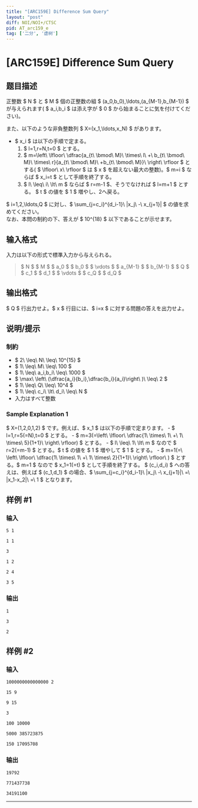 ```yaml
---
title: "[ARC159E] Difference Sum Query"
layout: "post"
diff: NOI/NOI+/CTSC
pid: AT_arc159_e
tag: ['二分', '虚树']
---
```


# [ARC159E] Difference Sum Query

## 题目描述

[problemUrl]: https://atcoder.jp/contests/arc159/tasks/arc159_e

正整数 $ N $ と $ M $ 個の正整数の組 $ (a_0,b_0),\ldots,(a_{M-1},b_{M-1}) $ が与えられます( $ a_i,b_i $ は添え字が $ 0 $ から始まることに気を付けてください)。

また、以下のような非負整数列 $ X=(x_1,\ldots,x_N) $ があります。

- $ x_i $ は以下の手順で定まる。
  1. $ l=1,r=N,t=0 $ とする。
  2. $ m=\left\ \lfloor\ \dfrac{a_{t\ \bmod\ M}\ \times\ l\ +\ b_{t\ \bmod\ M}\ \times\ r}{a_{t\ \bmod\ M}\ +b_{t\ \bmod\ M}}\ \right\ \rfloor $ とする( $ \lfloor\ x\ \rfloor $ は $ x $ を超えない最大の整数)。$ m=i $ ならば $ x_i=t $ として手順を終了する。
  3. $ l\ \leq\ i\ \lt\ m $ ならば $ r=m-1 $、そうでなければ $ l=m+1 $ とする。 $ t $ の値を $ 1 $ 増やし、2へ戻る。
 
$ i=1,2,\ldots,Q $ に対し、$ \sum_{j=c_i}^{d_i-1}\ |x_j\ -\ x_{j+1}| $ の値を求めてください。  
 なお、本問の制約の下、答えが $ 10^{18} $ 以下であることが示せます。

## 输入格式

入力は以下の形式で標準入力から与えられる。

> $ N $ $ M $ $ a_0 $ $ b_0 $ $ \vdots $ $ a_{M-1} $ $ b_{M-1} $ $ Q $ $ c_1 $ $ d_1 $ $ \vdots $ $ c_Q $ $ d_Q $

## 输出格式

$ Q $ 行出力せよ。$ x $ 行目には、$ i=x $ に対する問題の答えを出力せよ。

## 说明/提示

### 制約

- $ 2\ \leq\ N\ \leq\ 10^{15} $
- $ 1\ \leq\ M\ \leq\ 100 $
- $ 1\ \leq\ a_i,b_i\ \leq\ 1000 $
- $ \max\ \left\ (\dfrac{a_i}{b_i},\dfrac{b_i}{a_i}\right\ )\ \leq\ 2 $
- $ 1\ \leq\ Q\ \leq\ 10^4 $
- $ 1\ \leq\ c_i\ \lt\ d_i\ \leq\ N $
- 入力はすべて整数
 
### Sample Explanation 1

$ X=(1,2,0,1,2) $ です。例えば、$ x_1 $ は以下の手順で定まります。 - $ l=1,r=5(=N),t=0 $ とする。 - $ m=3(=\left\ \lfloor\ \dfrac{1\ \times\ 1\ +\ 1\ \times\ 5}{1+1}\ \right\ \rfloor) $ とする。 - $ l\ \leq\ 1\ \lt\ m $ なので $ r=2(=m-1) $ とする。$ t $ の値を $ 1 $ 増やして $ 1 $ とする。 - $ m=1(=\ \left\ \lfloor\ \dfrac{1\ \times\ 1\ +\ 1\ \times\ 2}{1+1}\ \right\ \rfloor\ ) $ とする。$ m=1 $ なので $ x_1=1(=t) $ として手順を終了する。 $ (c_i,d_i) $ への答えは、例えば $ (c_1,d_1) $ の場合、$ \sum_{j=c_i}^{d_i-1}\ |x_j\ -\ x_{j+1}|\ =\ |x_1-x_2|\ =\ 1 $ となります。

## 样例 #1

### 输入

```
5 1

1 1

3

1 2

2 4

3 5
```

### 输出

```
1

3

2
```

## 样例 #2

### 输入

```
1000000000000000 2

15 9

9 15

3

100 10000

5000 385723875

150 17095708
```

### 输出

```
19792

771437738

34191100
```



---

